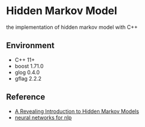 # Hidden Markov Model

the implementation of hidden markov model with C++

## Environment

- C++ 11+
- boost 1.71.0
- glog 0.4.0
- gflag 2.2.2

## Reference

- [A Revealing Introduction to Hidden Markov Models](https://www.cs.sjsu.edu/~stamp/RUA/HMM.pdf)
- [neural networks for nlp](http://www.phontron.com/teaching.php)
